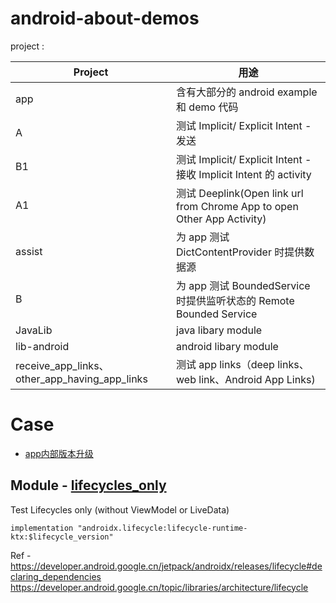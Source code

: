# android-about-demos

project :

| Project     | 用途                                                                    |
| ----------- | ----------------------------------------------------------------------- |
| app         | 含有大部分的 android example 和 demo 代码                               |
| A           | 测试 Implicit/ Explicit Intent - 发送                                   |
| B1          | 测试 Implicit/ Explicit Intent - 接收 Implicit Intent 的 activity       |
| A1          | 测试 Deeplink(Open link url from Chrome App to open Other App Activity) |
| assist      | 为 app 测试 DictContentProvider 时提供数据源                            |
| B           | 为 app 测试 BoundedService 时提供监听状态的 Remote Bounded Service      |
| JavaLib     | java libary module                                                      |
| lib-android | android libary module                                                   |
| receive_app_links、other_app_having_app_links | 测试 app links（deep links、web link、Android App Links)


# Case
- [app内部版本升级](app/src/main/java/com/hades/example/android/_case/apk_upgrade)


## Module - [lifecycles_only](./lib-examples/lifecycles_only)
Test Lifecycles only (without ViewModel or LiveData)
```
implementation "androidx.lifecycle:lifecycle-runtime-ktx:$lifecycle_version"
```
Ref - 
https://developer.android.google.cn/jetpack/androidx/releases/lifecycle#declaring_dependencies
https://developer.android.google.cn/topic/libraries/architecture/lifecycle
